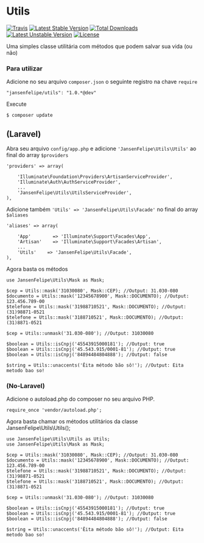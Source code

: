 # Utils

[![Travis](https://travis-ci.org/jansenfelipe/utils.svg?branch=1.0)](https://travis-ci.org/jansenfelipe/utils.svg?branch=1.0)
[![Latest Stable Version](https://poser.pugx.org/jansenfelipe/utils/v/stable.svg)](https://packagist.org/packages/jansenfelipe/utils) [![Total Downloads](https://poser.pugx.org/jansenfelipe/utils/downloads.svg)](https://packagist.org/packages/jansenfelipe/utils) [![Latest Unstable Version](https://poser.pugx.org/jansenfelipe/utils/v/unstable.svg)](https://packagist.org/packages/jansenfelipe/utils) [![License](https://poser.pugx.org/jansenfelipe/utils/license.svg)](https://packagist.org/packages/jansenfelipe/utils)

Uma simples classe utilitária com métodos que podem salvar sua vida (ou não)

### Para utilizar

Adicione no seu arquivo `composer.json` o seguinte registro na chave `require`

    "jansenfelipe/utils": "1.0.*@dev"

Execute

    $ composer update

## (Laravel)

Abra seu arquivo `config/app.php` e adicione `'JansenFelipe\Utils\Utils'` ao final do array `$providers`

    'providers' => array(

        'Illuminate\Foundation\Providers\ArtisanServiceProvider',
        'Illuminate\Auth\AuthServiceProvider',
        ...
        'JansenFelipe\Utils\UtilsServiceProvider',
    ),

Adicione também `'Utils' => 'JansenFelipe\Utils\Facade'` no final do array `$aliases`

    'aliases' => array(

        'App'        => 'Illuminate\Support\Facades\App',
        'Artisan'    => 'Illuminate\Support\Facades\Artisan',
        ...
        'Utils'    => 'JansenFelipe\Utils\Facade',
    ),

Agora basta os métodos
    
    use JansenFelipe\Utils\Mask as Mask;

    $cep = Utils::mask('31030080', Mask::CEP); //Output: 31.030-080
    $documento = Utils::mask('12345678900', Mask::DOCUMENTO); //Output: 123.456.789-00
    $telefone = Utils::mask('31988710521', Mask::DOCUMENTO); //Output: (31)98871-0521
    $telefone = Utils::mask('3188710521', Mask::DOCUMENTO); //Output: (31)8871-0521
    
    $cep = Utils::unmask('31.030-080'); //Output: 31030080

    $boolean = Utils::isCnpj('45543915000181'); //Output: true
    $boolean = Utils::isCnpj('45.543.915/0001-81'); //Output: true
    $boolean = Utils::isCnpj('84894484804888'); //Output: false

    $string = Utils::unaccents('Êita método bão sô!'); //Output: Eita metodo bao so!

### (No-Laravel)

Adicione o autoload.php do composer no seu arquivo PHP.

    require_once 'vendor/autoload.php';  

Agora basta chamar os métodos utilitários da classe JansenFelipe\Utils\Utils();

    use JansenFelipe\Utils\Utils as Utils;
    use JansenFelipe\Utils\Mask as Mask;

    $cep = Utils::mask('31030080', Mask::CEP); //Output: 31.030-080
    $documento = Utils::mask('12345678900', Mask::DOCUMENTO); //Output: 123.456.789-00
    $telefone = Utils::mask('31988710521', Mask::DOCUMENTO); //Output: (31)98871-0521
    $telefone = Utils::mask('3188710521', Mask::DOCUMENTO); //Output: (31)8871-0521
    
    $cep = Utils::unmask('31.030-080'); //Output: 31030080

    $boolean = Utils::isCnpj('45543915000181'); //Output: true
    $boolean = Utils::isCnpj('45.543.915/0001-81'); //Output: true
    $boolean = Utils::isCnpj('84894484804888'); //Output: false

    $string = Utils::unaccents('Êita método bão sô!'); //Output: Eita metodo bao so!
